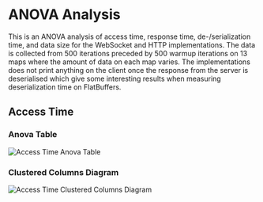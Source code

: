 # ANOVA Analysis

This is an ANOVA analysis of access time, response time, de-/serialization time, and data size for the WebSocket and HTTP implementations. The data is collected from 500 iterations preceded by 500 warmup iterations on 13 maps where the amount of data on each map varies. The implementations does not print anything on the client once the response from the server is deserialised which give some interesting results when measuring deserialization time on FlatBuffers.

## Access Time

### Anova Table

![Access Time Anova Table](http://wwwlab.iit.his.se/d15johro/examensarbete/pilot_study/without_print/img/access_time_anova_table.PNG)

### Clustered Columns Diagram

![Access Time Clustered Columns Diagram](http://wwwlab.iit.his.se/d15johro/examensarbete/pilot_study/without_print/img/access_time_clustered_columns_diagram.PNG)


